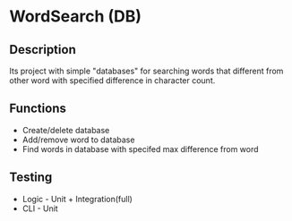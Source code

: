 # WordSearch (DB)

## Description

Its project with simple "databases" for searching words that different from other word with specified difference in character count.

## Functions

- Create/delete database
- Add/remove word to database
- Find words in database with specifed max difference from word

## Testing

- Logic - Unit + Integration(full)
- CLI - Unit 
